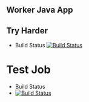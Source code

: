 ## Worker Java App

## Try Harder

* Build Status
[![Build Status](http://34.148.189.166:8080/buildStatus/icon?job=instavote%2Fworker-build)](http://34.148.189.166:8080/job/instavote/job/worker-build/)

# Test Job
* Build Status
* [![Build Status](http://34.148.189.166:8080/buildStatus/icon?job=instavote%2Fworker-test)](http://34.148.189.166:8080/job/instavote/job/worker-test/)
